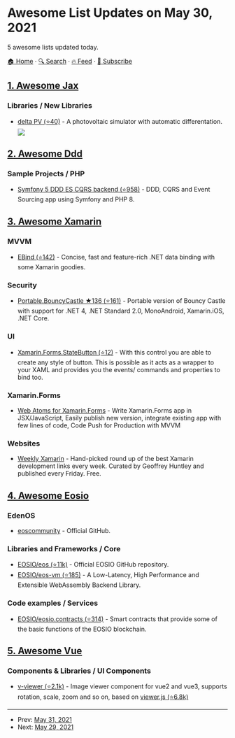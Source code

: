 # Awesome List Updates on May 30, 2021

5 awesome lists updated today.

[🏠 Home](/README.md) · [🔍 Search](https://test.trackawesomelist.com/search/) · [🔥 Feed](https://test.trackawesomelist.com/rss.xml) · [📮 Subscribe](https://trackawesomelist.us17.list-manage.com/subscribe?u=d2f0117aa829c83a63ec63c2f&id=36a103854c)



## [1. Awesome Jax](/content/n2cholas/awesome-jax/README.md)

### Libraries / New Libraries

*   [delta PV (⭐40)](https://github.com/romanodev/deltapv) - A photovoltaic simulator with automatic differentation. <img src="https://img.shields.io/github/stars/romanodev/deltapv?style=social" align="center">

## [2. Awesome Ddd](/content/heynickc/awesome-ddd/README.md)

### Sample Projects / PHP

*   [Symfony 5 DDD ES CQRS backend (⭐958)](https://github.com/jorge07/symfony-5-es-cqrs-boilerplate) - DDD, CQRS and Event Sourcing app using Symfony and PHP 8.

## [3. Awesome Xamarin](/content/XamSome/awesome-xamarin/README.md)

### MVVM

*   [EBind (⭐142)](https://github.com/SIDOVSKY/EBind) - Concise, fast and feature-rich .NET data binding with some Xamarin goodies.

### Security

*   [Portable.BouncyCastle ★136 (⭐161)](https://github.com/novotnyllc/bc-csharp) - Portable version of Bouncy Castle with support for .NET 4, .NET Standard 2.0, MonoAndroid, Xamarin.iOS, .NET Core.

### UI

*   [Xamarin.Forms.StateButton (⭐12)](https://github.com/IeuanWalker/Xamarin.Forms.StateButton) - With this control you are able to create any style of button. This is possible as it acts as a wrapper to your XAML and provides you the events/ commands and properties to bind too.

### Xamarin.Forms

*   [Web Atoms for Xamarin.Forms](https://www.webatoms.in/index.html) - Write Xamarin.Forms app in JSX/JavaScript, Easily publish new version, integrate existing app with few lines of code, Code Push for Production with MVVM

### Websites

*   [Weekly Xamarin](https://weeklyxamarin.com/) - Hand-picked round up of the best Xamarin development links every week. Curated by Geoffrey Huntley and published every Friday. Free.

## [4. Awesome Eosio](/content/DanailMinchev/awesome-eosio/README.md)

### EdenOS

*   [eoscommunity](https://github.com/eoscommunity) - Official GitHub.

### Libraries and Frameworks / Core

*   [EOSIO/eos (⭐11k)](https://github.com/EOSIO/eos) - Official EOSIO GitHub repository.
*   [EOSIO/eos-vm (⭐185)](https://github.com/EOSIO/eos-vm) - A Low-Latency, High Performance and Extensible WebAssembly Backend Library.

### Code examples / Services

*   [EOSIO/eosio.contracts (⭐314)](https://github.com/EOSIO/eosio.contracts) - Smart contracts that provide some of the basic functions of the EOSIO blockchain.

## [5. Awesome Vue](/content/vuejs/awesome-vue/README.md)

### Components & Libraries / UI Components

*   [v-viewer (⭐2.1k)](https://github.com/mirari/v-viewer) - Image viewer component for vue2 and vue3, supports rotation, scale, zoom and so on, based on [viewer.js (⭐6.8k)](https://github.com/fengyuanchen/viewerjs)

---

- Prev: [May 31, 2021](/content/2021/05/31/README.md)
- Next: [May 29, 2021](/content/2021/05/29/README.md)